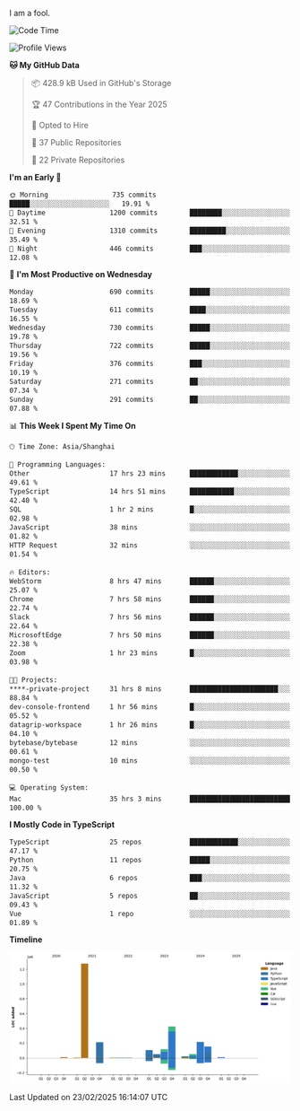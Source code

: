 I am a fool.

<!--START_SECTION:waka-->
![Code Time](http://img.shields.io/badge/Code%20Time-2%2C611%20hrs%2019%20mins-blue)

![Profile Views](http://img.shields.io/badge/Profile%20Views-3-blue)

**🐱 My GitHub Data** 

> 📦 428.9 kB Used in GitHub's Storage 
 > 
> 🏆 47 Contributions in the Year 2025
 > 
> 💼 Opted to Hire
 > 
> 📜 37 Public Repositories 
 > 
> 🔑 22 Private Repositories 
 > 
**I'm an Early 🐤** 

```text
🌞 Morning                735 commits         █████░░░░░░░░░░░░░░░░░░░░   19.91 % 
🌆 Daytime                1200 commits        ████████░░░░░░░░░░░░░░░░░   32.51 % 
🌃 Evening                1310 commits        █████████░░░░░░░░░░░░░░░░   35.49 % 
🌙 Night                  446 commits         ███░░░░░░░░░░░░░░░░░░░░░░   12.08 % 
```
📅 **I'm Most Productive on Wednesday** 

```text
Monday                   690 commits         █████░░░░░░░░░░░░░░░░░░░░   18.69 % 
Tuesday                  611 commits         ████░░░░░░░░░░░░░░░░░░░░░   16.55 % 
Wednesday                730 commits         █████░░░░░░░░░░░░░░░░░░░░   19.78 % 
Thursday                 722 commits         █████░░░░░░░░░░░░░░░░░░░░   19.56 % 
Friday                   376 commits         ███░░░░░░░░░░░░░░░░░░░░░░   10.19 % 
Saturday                 271 commits         ██░░░░░░░░░░░░░░░░░░░░░░░   07.34 % 
Sunday                   291 commits         ██░░░░░░░░░░░░░░░░░░░░░░░   07.88 % 
```


📊 **This Week I Spent My Time On** 

```text
🕑︎ Time Zone: Asia/Shanghai

💬 Programming Languages: 
Other                    17 hrs 23 mins      ████████████░░░░░░░░░░░░░   49.61 % 
TypeScript               14 hrs 51 mins      ███████████░░░░░░░░░░░░░░   42.40 % 
SQL                      1 hr 2 mins         █░░░░░░░░░░░░░░░░░░░░░░░░   02.98 % 
JavaScript               38 mins             ░░░░░░░░░░░░░░░░░░░░░░░░░   01.82 % 
HTTP Request             32 mins             ░░░░░░░░░░░░░░░░░░░░░░░░░   01.54 % 

🔥 Editors: 
WebStorm                 8 hrs 47 mins       ██████░░░░░░░░░░░░░░░░░░░   25.07 % 
Chrome                   7 hrs 58 mins       ██████░░░░░░░░░░░░░░░░░░░   22.74 % 
Slack                    7 hrs 56 mins       ██████░░░░░░░░░░░░░░░░░░░   22.64 % 
MicrosoftEdge            7 hrs 50 mins       ██████░░░░░░░░░░░░░░░░░░░   22.38 % 
Zoom                     1 hr 23 mins        █░░░░░░░░░░░░░░░░░░░░░░░░   03.98 % 

🐱‍💻 Projects: 
****-private-project     31 hrs 8 mins       ██████████████████████░░░   88.84 % 
dev-console-frontend     1 hr 56 mins        █░░░░░░░░░░░░░░░░░░░░░░░░   05.52 % 
datagrip-workspace       1 hr 26 mins        █░░░░░░░░░░░░░░░░░░░░░░░░   04.10 % 
bytebase/bytebase        12 mins             ░░░░░░░░░░░░░░░░░░░░░░░░░   00.61 % 
mongo-test               10 mins             ░░░░░░░░░░░░░░░░░░░░░░░░░   00.50 % 

💻 Operating System: 
Mac                      35 hrs 3 mins       █████████████████████████   100.00 % 
```

**I Mostly Code in TypeScript** 

```text
TypeScript               25 repos            ████████████░░░░░░░░░░░░░   47.17 % 
Python                   11 repos            █████░░░░░░░░░░░░░░░░░░░░   20.75 % 
Java                     6 repos             ███░░░░░░░░░░░░░░░░░░░░░░   11.32 % 
JavaScript               5 repos             ██░░░░░░░░░░░░░░░░░░░░░░░   09.43 % 
Vue                      1 repo              ░░░░░░░░░░░░░░░░░░░░░░░░░   01.89 % 
```



**Timeline**

![Lines of Code chart](https://raw.githubusercontent.com/VeejaLiu/VeejaLiu/master/assets/bar_graph.png)


 Last Updated on 23/02/2025 16:14:07 UTC
<!--END_SECTION:waka-->
